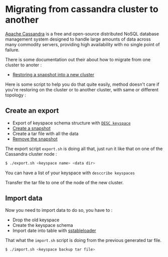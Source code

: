 # Migrating from cassandra cluster to another

[Apache Cassandra](https://cassandra.apache.org/) is a free and open-source distributed NoSQL database management system designed to handle large amounts of data across many commodity servers, providing high availability with no single point of failure.

There is some documentation out their about how to migrate from one cluster to anoter :


* [Restoring a snapshot into a new cluster](http://docs.datastax.com/en/cassandra/2.1/cassandra/operations/ops_snapshot_restore_new_cluster.html)


Here is some script to help you do that quite easily, method doesn't care if you're restoring on the cluster or to another cluster, with same or different topology :


Create an export
-------------

* Export of keyspace schema structure with  [`DESC keyspace`](http://docs.datastax.com/en/cql/3.1/cql/cql_reference/describe_r.html)
* [Create a snapshot](http://docs.datastax.com/en/cassandra/2.1/cassandra/operations/ops_backup_takes_snapshot_t.html)
* Create a tar file with all the data
* [Remove the snapshot](http://docs.datastax.com/en/cassandra/2.1/cassandra/tools/toolsClearSnapShot.html)

The export script `export.sh` is doing all that, just run it like that on one of the Cassandra cluster node :

```bash
$ ./export.sh <keyspace name> <data dir>

``` 

You can have a list of your keyspace with `desccribe keyspaces`

Transfer the tar file to one of the node of the new cluster.

Import data
-------------

Now you need to import data to do so, you have to :

* Drop the old keyspace
* Create the keyspace schema
* Import date into table with [sstableloader](https://www.datastax.com/dev/blog/bulk-loading)

That what the `import.sh` script is doing from the previous generated tar file.

```bash
$ ./import.sh <keyspace backup tar file>

```

